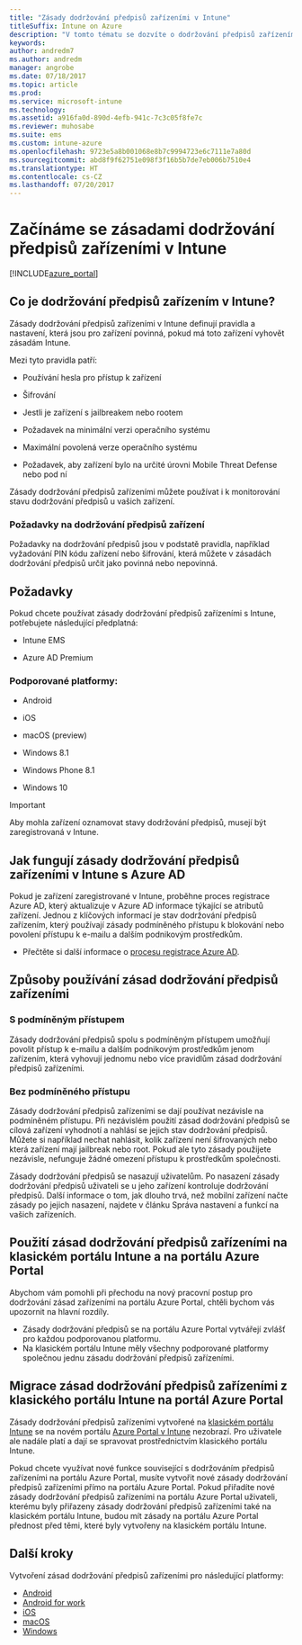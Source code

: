 ```yaml
---
title: "Zásady dodržování předpisů zařízeními v Intune"
titleSuffix: Intune on Azure
description: "V tomto tématu se dozvíte o dodržování předpisů zařízením v Microsoft Intune."
keywords: 
author: andredm7
ms.author: andredm
manager: angrobe
ms.date: 07/18/2017
ms.topic: article
ms.prod: 
ms.service: microsoft-intune
ms.technology: 
ms.assetid: a916fa0d-890d-4efb-941c-7c3c05f8fe7c
ms.reviewer: muhosabe
ms.suite: ems
ms.custom: intune-azure
ms.openlocfilehash: 9723e5a8b001068e8b7c9994723e6c7111e7a80d
ms.sourcegitcommit: abd8f9f62751e098f3f16b5b7de7eb006b7510e4
ms.translationtype: HT
ms.contentlocale: cs-CZ
ms.lasthandoff: 07/20/2017
---
```

# <a name="get-started-with-intune-device-compliance-policies"></a>Začínáme se zásadami dodržování předpisů zařízeními v Intune

[!INCLUDE[azure_portal](./includes/azure_portal.md)]

## <a name="what-is-device-compliance-in-intune"></a>Co je dodržování předpisů zařízením v Intune?

Zásady dodržování předpisů zařízeními v Intune definují pravidla a nastavení, která jsou pro zařízení povinná, pokud má toto zařízení vyhovět zásadám Intune.

Mezi tyto pravidla patří:

- Používání hesla pro přístup k zařízení

- Šifrování

- Jestli je zařízení s jailbreakem nebo rootem

- Požadavek na minimální verzi operačního systému

- Maximální povolená verze operačního systému

- Požadavek, aby zařízení bylo na určité úrovni Mobile Threat Defense nebo pod ní

Zásady dodržování předpisů zařízeními můžete používat i k monitorování stavu dodržování předpisů u vašich zařízení.

### <a name="device-compliance-requirements"></a>Požadavky na dodržování předpisů zařízení

Požadavky na dodržování předpisů jsou v podstatě pravidla, například vyžadování PIN kódu zařízení nebo šifrování, která můžete v zásadách dodržování předpisů určit jako povinná nebo nepovinná.

<!---### Actions for noncompliance

You can specify what needs to happen when a device is determined as noncompliant. This can be a sequence of actions during a specific time.
When you specify these actions, Intune will automatically initiate them in the sequence you specify. See the following example of a sequence of
actions for a device that continues to be in the noncompliant status for
a week:

-   When the device is first determined to be non-compliant, an email with noncompliant notification is sent to the user.

-   3 days after initial noncompliance state, a follow up reminder is sent to the user.

-   5 days after initial noncompliance state, a final reminder with a notification that access to company resources will be blocked on the device in 2 days if the compliance issues are not remediated is sent to the user.

-   7 days after initial noncompliance state, access to company resources is blocked. This requires that you have conditional access policy that specifies that access from noncompliant devices should    be blocked for services such as Exchange and SharePoint.

### Grace Period

This is the time between when a device is first determined as
noncompliant to when access to company resources on that device is blocked. This time allows for time that the user has to resolve
compliance issues on the device. You can also use this time to create your action sequences to send notifications to the user before their access is blocked.

Remember that you need to implement conditional access policies in addition to compliance policies in order for access to company resources to be blocked.--->

##  <a name="pre-requisites"></a>Požadavky

Pokud chcete používat zásady dodržování předpisů zařízeními s Intune, potřebujete následující předplatná:

- Intune EMS

- Azure AD Premium

###  <a name="supported-platforms"></a>Podporované platformy:

-   Android

-   iOS

-   macOS (preview)

-   Windows 8.1

-   Windows Phone 8.1

-   Windows 10

> [!IMPORTANT]
> Aby mohla zařízení oznamovat stavy dodržování předpisů, musejí být zaregistrovaná v Intune.

## <a name="how-intune-device-compliance-policies-work-with-azure-ad"></a>Jak fungují zásady dodržování předpisů zařízeními v Intune s Azure AD

Pokud je zařízení zaregistrované v Intune, proběhne proces registrace Azure AD, který aktualizuje v Azure AD informace týkající se atributů zařízení. Jednou z klíčových informací je stav dodržování předpisů zařízením, který používají zásady podmíněného přístupu k blokování nebo povolení přístupu k e-mailu a dalším podnikovým prostředkům.

- Přečtěte si další informace o [procesu registrace Azure AD](https://docs.microsoft.com/azure/active-directory/active-directory-device-registration-overview).

##  <a name="ways-to-use-device-compliance-policies"></a>Způsoby používání zásad dodržování předpisů zařízeními

### <a name="with-conditional-access"></a>S podmíněným přístupem
Zásady dodržování předpisů spolu s podmíněným přístupem umožňují povolit přístup k e-mailu a dalším podnikovým prostředkům jenom zařízením, která vyhovují jednomu nebo více pravidlům zásad dodržování předpisů zařízeními.

### <a name="without-conditional-access"></a>Bez podmíněného přístupu
Zásady dodržování předpisů zařízeními se dají používat nezávisle na podmíněném přístupu. Při nezávislém použití zásad dodržování předpisů se cílová zařízení vyhodnotí a nahlásí se jejich stav dodržování předpisů. Můžete si například nechat nahlásit, kolik zařízení není šifrovaných nebo která zařízení mají jailbreak nebo root. Pokud ale tyto zásady použijete nezávisle, nefunguje žádné omezení přístupu k prostředkům společnosti.

Zásady dodržování předpisů se nasazují uživatelům. Po nasazení zásady dodržování předpisů uživateli se u jeho zařízení kontroluje dodržování předpisů. Další informace o tom, jak dlouho trvá, než mobilní zařízení načte zásady po jejich nasazení, najdete v článku Správa nastavení a funkcí na vašich zařízeních.

##  <a name="using-device-compliance-policies-in-the-intune-classic-portal-vs-azure-portal"></a>Použití zásad dodržování předpisů zařízeními na klasickém portálu Intune a na portálu Azure Portal

Abychom vám pomohli při přechodu na nový pracovní postup pro dodržování zásad zařízeními na portálu Azure Portal, chtěli bychom vás upozornit na hlavní rozdíly.

- Zásady dodržování předpisů se na portálu Azure Portal vytvářejí zvlášť pro každou podporovanou platformu.
- Na klasickém portálu Intune měly všechny podporované platformy společnou jednu zásadu dodržování předpisů zařízeními.

<!--- -   In the Azure portal, you have the ability to specify actions and notifications that are intiated when a device is determined to be noncompliant. This ability does not exist in the Intune admin console.

-   In the Azure portal, you can set a grace period to allow time for the end-user to get their device back to compliance status before they completely lose the ability to get company data on their device. This is not available in the Intune admin console.--->

##  <a name="migrate-device-compliance-policies-from-the-intune-classic-portal-to-the-azure-portal"></a>Migrace zásad dodržování předpisů zařízeními z klasického portálu Intune na portál Azure Portal

Zásady dodržování předpisů zařízeními vytvořené na [klasickém portálu Intune](https://manage.microsoft.com) se na novém portálu [Azure Portal v Intune](https://portal.azure.com) nezobrazí. Pro uživatele ale nadále platí a dají se spravovat prostřednictvím klasického portálu Intune.

Pokud chcete využívat nové funkce související s dodržováním předpisů zařízeními na portálu Azure Portal, musíte vytvořit nové zásady dodržování předpisů zařízeními přímo na portálu Azure Portal. Pokud přiřadíte nové zásady dodržování předpisů zařízeními na portálu Azure Portal uživateli, kterému byly přiřazeny zásady dodržování předpisů zařízeními také na klasickém portálu Intune, budou mít zásady na portálu Azure Portal přednost před těmi, které byly vytvořeny na klasickém portálu Intune.

##  <a name="next-steps"></a>Další kroky

Vytvoření zásad dodržování předpisů zařízeními pro následující platformy:

- [Android](compliance-policy-create-android.md)
- [Android for work](compliance-policy-create-android-for-work.md)
- [iOS](compliance-policy-create-ios.md)
- [macOS](compliance-policy-create-mac-os.md)
- [Windows](compliance-policy-create-windows.md)
